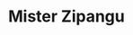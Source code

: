 --- 
title: "Mister Zipangu"
publishdate: "2019-3-3T16:48:46+02:00"
src: "https://365manga.net/manga/mister-zipangu"
image: "https://data.365manga.net/images/thumbnails/30373-mister-zipangu.jpg"
description: " Oda Nobunaga will one day be known as the 'Demon King,' and go on to become the first of the 'Three Great Unifiers.' But in 1548, he's still the carefree heir of the Owari Province. His companions are Toyotomi Hideyoshi, and the young child-hostage Tokugawa Ieyasu. Meanwhile, Japan is steeped in war and intrigue. This series is about three of Japan's most famous historical figures...when they were…"
---